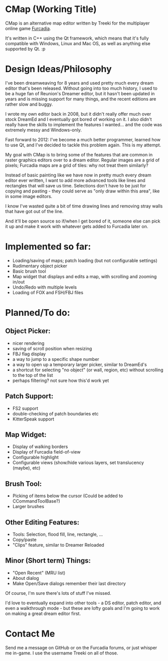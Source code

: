 CMap (Working Title)
====================

CMap is an alternative map editor written by Treeki for the multiplayer online
game [Furcadia][furc].

[furc]: http://www.furcadia.com

It's written in C++ using the Qt framework, which means that it's fully
compatible with Windows, Linux and Mac OS, as well as anything else supported
by Qt. :p

# Design Ideas/Philosophy

I've been dreamweaving for 8 years and used pretty much every dream editor
that's been released. Without going into too much history, I used to be a huge
fan of Reunion's Dreamer editor, but it hasn't been updated in years and is
missing support for many things, and the recent editions are rather slow and
buggy.

I wrote my own editor back in 2008, but it didn't really offer much over stock
DreamEd and I eventually got bored of working on it. I also didn't really have
the skills to implement the features I wanted... and the code was extremely
messy and Windows-only.

Fast forward to 2012: I've become a much better programmer, learned how to use
Qt, and I've decided to tackle this problem again. This is my attempt.

My goal with CMap is to bring some of the features that are common in raster
graphics editors over to a dream editor. Regular images are a grid of pixels;
Furcadia maps are a grid of tiles: why not treat them similarly?

Instead of basic painting like we have now in pretty much every dream editor
ever written, I want to add more advanced tools like lines and rectangles that
will save us time. Selections don't have to be just for copying and pasting -
they could serve as "only draw within this area", like in some image editors.

I know I've wasted quite a bit of time drawing lines and removing stray walls
that have got out of the line.

And it'll be open source so if/when I get bored of it, someone else can pick
it up and make it work with whatever gets added to Furcadia later on.


# Implemented so far:

- Loading/saving of maps; patch loading (but not configurable settings)
- Rudimentary object picker
- Basic brush tool
- Map widget that displays and edits a map, with scrolling and zooming in/out
- Undo/Redo with multiple levels
- Loading of FOX and FSH/FBJ files


# Planned/To do:

## Object Picker:

- nicer rendering
- saving of scroll position when resizing
- FBJ flag display
- a way to jump to a specific shape number
- a way to open up a temporary larger picker, similar to DreamEd's
- a shortcut for selecting "no object" (or wall, region, etc) without
  scrolling to the top of the list
- perhaps filtering? not sure how this'd work yet

## Patch Support:

- FS2 support
- double-checking of patch boundaries etc
- KitterSpeak support

## Map Widget:

- Display of walking borders
- Display of Furcadia field-of-view
- Configurable highlight
- Configurable views (show/hide various layers, set translucency (maybe), etc)

## Brush Tool:

- Picking of items below the cursor (Could be added to CCommandToolBase?)
- Larger brushes

## Other Editing Features:

- Tools: Selection, flood fill, line, rectangle, ...
- Copy/paste
- "Clips" feature, similar to Dreamer Reloaded

## Minor (Short term) Things:

- "Open Recent" (MRU list)
- About dialog
- Make Open/Save dialogs remember their last directory

Of course, I'm sure there's lots of stuff I've missed.

I'd love to eventually expand into other tools - a DS editor, patch editor,
and even a walkthrough mode - but these are lofty goals and I'm going to work
on making a great dream editor first.


# Contact Me

Send me a message on GitHub or on the Furcadia forums, or just whisper me
in-game. I use the username Treeki on all of those.

